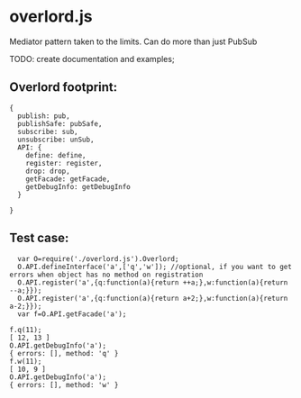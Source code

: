overlord.js
===========

Mediator pattern taken to the limits. Can do more than just PubSub

TODO: create documentation and examples;


## Overlord footprint:

    {
      publish: pub,
      publishSafe: pubSafe,
      subscribe: sub,
      unsubscribe: unSub,
      API: {
        define: define,
        register: register,
        drop: drop,
        getFacade: getFacade,
        getDebugInfo: getDebugInfo
      }

    }

## Test case: 

      var O=require('./overlord.js').Overlord;
      O.API.defineInterface('a',['q','w']); //optional, if you want to get errors when object has no method on registration
      O.API.register('a',{q:function(a){return ++a;},w:function(a){return --a;}});
      O.API.register('a',{q:function(a){return a+2;},w:function(a){return a-2;}});
      var f=O.API.getFacade('a');

    f.q(11);
    [ 12, 13 ]
    O.API.getDebugInfo('a');
    { errors: [], method: 'q' }
    f.w(11);
    [ 10, 9 ]
    O.API.getDebugInfo('a');
    { errors: [], method: 'w' }


